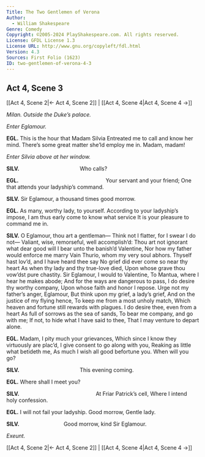 ```yaml
---
Title: The Two Gentlemen of Verona
Author: 
  - William Shakespeare
Genre: Comedy
Copyright: ©2005-2024 PlayShakespeare.com. All rights reserved.
License: GFDL License 1.3
License URL: http://www.gnu.org/copyleft/fdl.html
Version: 4.3
Sources: First Folio (1623)
ID: two-gentlemen-of-verona-4-3
---
```


## Act 4, Scene 3
[[Act 4, Scene 2|← Act 4, Scene 2]] | [[Act 4, Scene 4|Act 4, Scene 4 →]]

*Milan. Outside the Duke’s palace.*

*Enter Eglamour.*

**EGL.**
This is the hour that Madam Silvia
Entreated me to call and know her mind.
There’s some great matter she’ld employ me in.
Madam, madam!

*Enter Silvia above at her window.*

**SILV.**
           Who calls?

**EGL.**
                Your servant and your friend;
One that attends your ladyship’s command.

**SILV.**
Sir Eglamour, a thousand times good morrow.

**EGL.**
As many, worthy lady, to yourself.
According to your ladyship’s impose,
I am thus early come to know what service
It is your pleasure to command me in.

**SILV.**
O Eglamour, thou art a gentleman⁠—
Think not I flatter, for I swear I do not⁠—
Valiant, wise, remorseful, well accomplish’d:
Thou art not ignorant what dear good will
I bear unto the banish’d Valentine,
Nor how my father would enforce me marry
Vain Thurio, whom my very soul abhors.
Thyself hast lov’d, and I have heard thee say
No grief did ever come so near thy heart
As when thy lady and thy true-love died,
Upon whose grave thou vow’dst pure chastity.
Sir Eglamour, I would to Valentine,
To Mantua, where I hear he makes abode;
And for the ways are dangerous to pass,
I do desire thy worthy company,
Upon whose faith and honor I repose.
Urge not my father’s anger, Eglamour,
But think upon my grief, a lady’s grief,
And on the justice of my flying hence,
To keep me from a most unholy match,
Which heaven and fortune still rewards with plagues.
I do desire thee, even from a heart
As full of sorrows as the sea of sands,
To bear me company, and go with me;
If not, to hide what I have said to thee,
That I may venture to depart alone.

**EGL.**
Madam, I pity much your grievances,
Which since I know they virtuously are plac’d,
I give consent to go along with you,
Reaking as little what betideth me,
As much I wish all good befortune you.
When will you go?

**SILV.**
           This evening coming.

**EGL.**
Where shall I meet you?

**SILV.**
              At Friar Patrick’s cell,
Where I intend holy confession.

**EGL.**
I will not fail your ladyship. Good morrow,
Gentle lady.

**SILV.**
        Good morrow, kind Sir Eglamour.

*Exeunt.*

[[Act 4, Scene 2|← Act 4, Scene 2]] | [[Act 4, Scene 4|Act 4, Scene 4 →]]